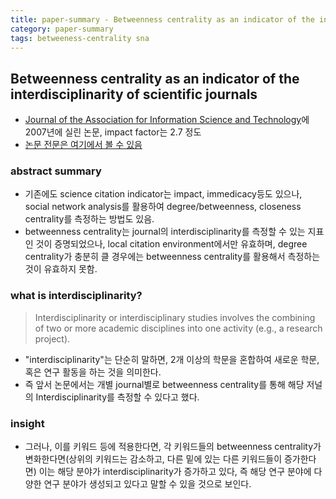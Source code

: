 ```yaml
---
title: paper-summary - Betweenness centrality as an indicator of the interdisciplinarity of scientific journals
category: paper-summary
tags: betweeness-centrality sna
---
```


## Betweenness centrality as an indicator of the interdisciplinarity of scientific journals

- [Journal of the Association for Information Science and Technology](https://en.wikipedia.org/wiki/Journal_of_the_Association_for_Information_Science_and_Technology)에 2007년에 실린 논문, impact factor는 2.7 정도
- [논문 전문은 여기에서 볼 수 있음](https://onlinelibrary.wiley.com/doi/full/10.1002/asi.20614)

### abstract summary 

- 기존에도 science citation indicator는 impact, immedicacy등도 있으나, social network analysis를 활용하여 degree/betweenness, closeness centrality를 측정하는 방법도 있음. 
- betweenness centrality는 journal의 interdisciplinarity를 측정할 수 있는 지표인 것이 증명되었으나, local citation environment에서만 유효하며, degree centrality가 충분히 클 경우에는 betweenness centrality를 활용해서 측정하는 것이 유효하지 못함. 

### what is interdisciplinarity?

> Interdisciplinarity or interdisciplinary studies involves the combining of two or more academic disciplines into one activity (e.g., a research project).

- "interdisciplinarity"는 단순히 말하면, 2개 이상의 학문을 혼합하여 새로운 학문, 혹은 연구 활동을 하는 것을 의미한다. 
- 즉 앞서 논문에서는 개별 journal별로 betweenness centrality를 통해 해당 저널의 Interdisciplinarity를 측정할 수 있다고 했다.

### insight

- 그러나, 이를 키워드 등에 적용한다면, 각 키워드들의 betweenness centrality가 변화한다면(상위의 키워드는 감소하고, 다른 밑에 있는 다른 키워드들이 증가한다면) 이는 해당 분야가 interdisciplinarity가 증가하고 있다, 즉 해당 연구 분야에 다양한 연구 분야가 생성되고 있다고 말할 수 있을 것으로 보인다.